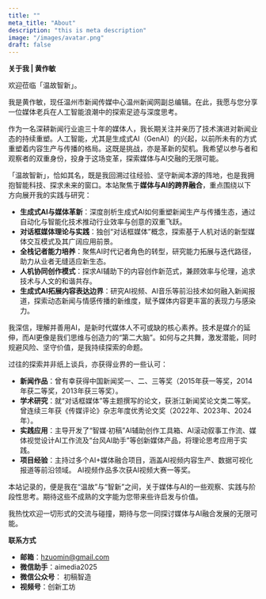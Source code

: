 ```yaml
---
title: ""
meta_title: "About"
description: "this is meta description"
image: "/images/avatar.png"
draft: false
---
```

**关于我 | 黄作敏**

欢迎莅临「温故智新」。

我是黄作敏，现任温州市新闻传媒中心温州新闻网副总编辑。在此，我愿与您分享一位媒体老兵在人工智能浪潮中的探索足迹与深度思考。

作为一名深耕新闻行业逾三十年的媒体人，我长期关注并亲历了技术演进对新闻业态的持续重塑。人工智能，尤其是生成式AI（GenAI）的兴起，以前所未有的方式重塑着内容生产与传播的格局。这既是挑战，亦是革新的契机。我希望以参与者和观察者的双重身份，投身于这场变革，探索媒体与AI交融的无限可能。

「温故智新」，恰如其名，既是我回溯过往经验、坚守新闻本源的阵地，也是我拥抱智能科技、探求未来的窗口。本站聚焦于**媒体与AI的跨界融合**，重点围绕以下方向展开我的实践与研究：

- **生成式AI与媒体革新**：深度剖析生成式AI如何重塑新闻生产与传播生态，通过自动化与智能化技术推动行业效率与创意的双重飞跃。
- **对话框媒体理论与实践**：独创“对话框媒体”概念，探索基于人机对话的新型媒体交互模式及其广阔应用前景。
- **全栈记者能力培养**：聚焦AI时代记者角色的转型，研究能力拓展与迭代路径，助力从业者无缝适应新生态。
- **人机协同创作模式**：探求AI辅助下的内容创作新范式，兼顾效率与伦理，追求技术与人文的和谐共存。
- **生成式AI拓展内容表达边界**：研究AI视频、AI音乐等前沿技术如何融入新闻报道，探索动态新闻与情感传播的新维度，赋予媒体内容更丰富的表现力与感染力。

我深信，理解并善用AI，是新时代媒体人不可或缺的核心素养。技术是媒介的延伸，而AI更像是我们思维与创造力的“第二大脑”。如何与之共舞，激发潜能，同时规避风险、坚守价值，是我持续探索的命题。

过往的探索并非纸上谈兵，亦获得业界的一些认可：

- **新闻作品**：曾有幸获得中国新闻奖一、二、三等奖（2015年获一等奖，2014年获二等奖，2013年获三等奖）。
- **学术研究**：就“对话框媒体”等主题撰写的论文，获浙江新闻奖论文类二等奖。曾连续三年获《传媒评论》杂志年度优秀论文奖（2022年、2023年、2024年）。
- **实践应用**：主导开发了“智媒·初稿”AI辅助创作工具箱、AI滚动叙事工作流、媒体视觉设计AI工作流及“台风AI助手”等创新媒体产品，将理论思考应用于实践。
- **项目经验**：主持过多个AI+媒体融合项目，涵盖AI视频内容生产、数据可视化报道等前沿领域。 AI视频作品多次获AI视频大赛一等奖。

本站记录的，便是我在“温故”与“智新”之间，关于媒体与AI的一些观察、实践与阶段性思考。期待这些不成熟的文字能为您带来些许启发与价值。

我热忱欢迎一切形式的交流与碰撞，期待与您一同探讨媒体与AI融合发展的无限可能。
 
**联系方式**

- **邮箱**：hzuomin@gmail.com
- **微信助手**：aimedia2025
- **微信公众号**： 初稿智造
- **视频号**：创新工坊

